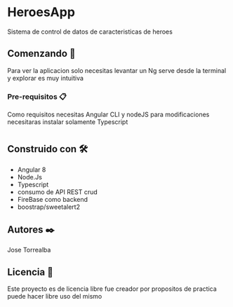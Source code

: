 # HeroesApp

Sistema de control de datos de caracteristicas de heroes

## Comenzando 🚀

Para ver la aplicacion solo necesitas levantar un Ng serve desde la terminal  y explorar es muy intuitiva


### Pre-requisitos 📋

Como requisitos necesitas Angular CLI y nodeJS para modificaciones necesitaras instalar solamente Typescript

#


## Construido con 🛠️

* Angular 8
* Node.Js
* Typescript
* consumo de API REST crud
* FireBase como backend
* boostrap/sweetalert2



## Autores ✒️

Jose Torrealba


## Licencia 📄

Este proyecto es de licencia libre fue creador por propositos de practica puede hacer libre uso del mismo
